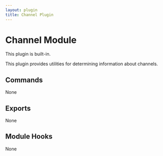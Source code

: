```yaml
---
layout: plugin
title: Channel Plugin
---
```

# Channel Module

This plugin is built-in.

This plugin provides utilities for determining information about channels.

## Commands

None

## Exports

None

## Module Hooks

None